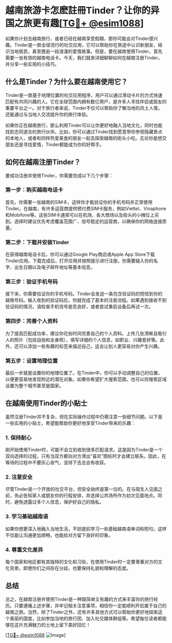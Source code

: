 # 越南旅游卡怎麽註冊Tinder？让你的异国之旅更有趣[[TG💪+ @esim1088](https://t.me/s/esim1088)]

如果你计划去越南旅行，或者已经在越南享受假期，那你可能会对Tinder感兴趣。Tinder是一款全球流行的社交应用，它可以帮助你在旅途中认识新朋友、结识当地居民，甚至邂逅一段浪漫的爱情故事。但是，要在越南使用Tinder，首先需要一张有效的越南电话卡。今天，我们就来详细聊聊如何在越南注册Tinder，并分享一些实用的小技巧。

## 什么是Tinder？为什么要在越南使用它？

Tinder是一款基于地理位置的社交应用程序，用户可以通过滑动卡片的方式快速匹配有共同兴趣的人。它在全球范围内拥有数亿用户，是许多人寻找伴侣或朋友的重要平台之一。对于旅行者来说，Tinder不仅可以帮助你了解当地的风土人情，还能通过与当地人交流提升你的旅行体验。

如果你正在越南旅行，那么利用Tinder可以让你更好地融入当地文化，同时也能找到志同道合的旅行伙伴。比如，你可以通过Tinder找到愿意带你参观隐藏景点的本地人，或者和同样热爱美食的朋友一起去探索越南的街头小吃。无论你是想交朋友还是寻找爱情，Tinder都能成为你的好帮手。

## 如何在越南注册Tinder？

要成功注册并使用Tinder，你需要完成以下几个步骤：

### 第一步：购买越南电话卡

首先，你需要一张越南的SIM卡，这样你才能验证你的手机号码并正常使用Tinder。在越南，有许多运营商提供预付费SIM卡服务，例如Viettel、Vinaphone和Mobifone等。这些SIM卡通常可以在机场、各大商场以及街头的小摊位上买到。选择时建议优先考虑覆盖范围广、信号稳定的运营商，以确保你的网络连接质量。

### 第二步：下载并安装Tinder

在获得越南电话卡后，你可以通过Google Play商店或Apple App Store下载Tinder应用。下载完成后，打开应用并按照提示进行注册。你需要输入你的名字、出生日期以及电子邮件地址等基本信息。

### 第三步：验证手机号码

接下来，你需要验证你的手机号码。Tinder会发送一条包含验证码的短信到你的越南号码。输入收到的验证码后，你就完成了基本的注册流程。如果遇到接收不到验证码的情况，请检查手机信号是否良好，或者尝试重启设备后再试一次。

### 第四步：完善个人资料

为了提高匹配成功率，建议你花些时间完善自己的个人资料。上传几张清晰且吸引人的照片（包括自拍和全身照），填写详细的个人信息，如职业、兴趣爱好等。此外，还可以添加一些有趣的标签来描述自己，这会让别人更容易对你产生兴趣。

### 第五步：设置地理位置

最后一步就是设置你的地理位置了。在Tinder中，你可以手动调整自己的位置，以便更容易地发现附近的潜在对象。如果你希望扩大搜索范围，也可以将搜索区域设置为整个城市甚至是国家。

## 在越南使用Tinder的小贴士

虽然注册Tinder并不复杂，但在实际操作过程中仍需注意一些细节问题。以下是一些实用的小贴士，希望能帮助你更好地享受Tinder带来的乐趣：

### 1. 保持耐心

刚开始使用Tinder时，可能不会立刻收到很多匹配请求。这是因为Tinder是一个双向选择的过程，只有当双方都向对方滑出“喜欢”图标时才会建立联系。因此，在等待的过程中不要灰心丧气，坚持下去总会有收获。

### 2. 注意安全

尽管Tinder是一个开放的社交平台，但安全始终是第一位的。在与陌生人见面之前，务必告知家人或朋友你的行程安排，并选择公共场所作为初次见面地点。同时，避免透露过多个人信息，保护好自己的隐私。

### 3. 学习基础越南语

如果你想更深入地融入当地生活，不妨提前学习一些基础越南语单词和短句。这样不仅能让沟通更加顺畅，也能给对方留下良好的印象。

### 4. 尊重文化差异

每个国家和地区都有其独特的文化和习俗，在使用Tinder时一定要尊重对方的文化背景。即使你们之间存在分歧，也要保持礼貌和理解的态度。

## 总结

总之，在越南注册并使用Tinder是一种既简单又有趣的方式来丰富你的旅行经历。只要遵循上述步骤，并牢记相关注意事项，相信你一定能顺利开启属于自己的越南之旅。当然，除了Tinder之外，还有许多其他方式可以帮助你更好地探索这个美丽的国度，比如参加当地的旅行团、加入社交媒体群组等。希望每位读者都能够在这片充满魅力的土地上留下美好回忆！

[[TG💪+ @esim1088](https://t.me/s/esim1088) ![Image](https://i.postimg.cc/4NQfJmqS/Snipaste-2025-05-13-00-14-12.png)]